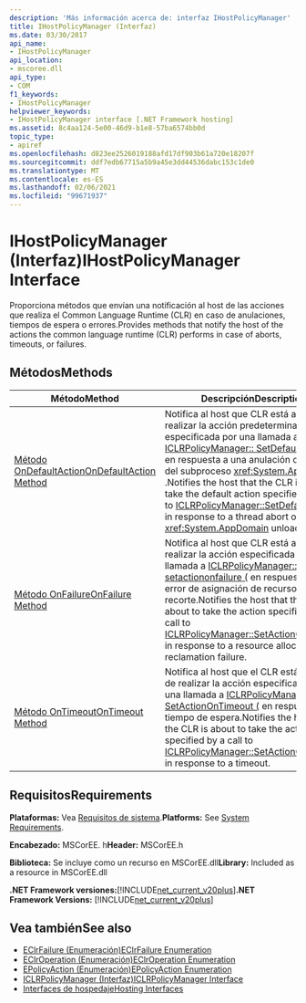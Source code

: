 ```yaml
---
description: 'Más información acerca de: interfaz IHostPolicyManager'
title: IHostPolicyManager (Interfaz)
ms.date: 03/30/2017
api_name:
- IHostPolicyManager
api_location:
- mscoree.dll
api_type:
- COM
f1_keywords:
- IHostPolicyManager
helpviewer_keywords:
- IHostPolicyManager interface [.NET Framework hosting]
ms.assetid: 8c4aa124-5e00-46d9-b1e8-57ba6574bb0d
topic_type:
- apiref
ms.openlocfilehash: d823ee2526019188afd17df903b61a720e18207f
ms.sourcegitcommit: ddf7edb67715a5b9a45e3dd44536dabc153c1de0
ms.translationtype: MT
ms.contentlocale: es-ES
ms.lasthandoff: 02/06/2021
ms.locfileid: "99671937"
---
```

# <a name="ihostpolicymanager-interface"></a><span data-ttu-id="75820-103">IHostPolicyManager (Interfaz)</span><span class="sxs-lookup"><span data-stu-id="75820-103">IHostPolicyManager Interface</span></span>

<span data-ttu-id="75820-104">Proporciona métodos que envían una notificación al host de las acciones que realiza el Common Language Runtime (CLR) en caso de anulaciones, tiempos de espera o errores.</span><span class="sxs-lookup"><span data-stu-id="75820-104">Provides methods that notify the host of the actions the common language runtime (CLR) performs in case of aborts, timeouts, or failures.</span></span>  
  
## <a name="methods"></a><span data-ttu-id="75820-105">Métodos</span><span class="sxs-lookup"><span data-stu-id="75820-105">Methods</span></span>  
  
|<span data-ttu-id="75820-106">Método</span><span class="sxs-lookup"><span data-stu-id="75820-106">Method</span></span>|<span data-ttu-id="75820-107">Descripción</span><span class="sxs-lookup"><span data-stu-id="75820-107">Description</span></span>|  
|------------|-----------------|  
|[<span data-ttu-id="75820-108">Método OnDefaultAction</span><span class="sxs-lookup"><span data-stu-id="75820-108">OnDefaultAction Method</span></span>](ihostpolicymanager-ondefaultaction-method.md)|<span data-ttu-id="75820-109">Notifica al host que CLR está a punto de realizar la acción predeterminada especificada por una llamada a [ICLRPolicyManager:: SetDefaultAction (](iclrpolicymanager-setdefaultaction-method.md) en respuesta a una anulación o descarga del subproceso <xref:System.AppDomain> .</span><span class="sxs-lookup"><span data-stu-id="75820-109">Notifies the host that the CLR is about to take the default action specified by a call to [ICLRPolicyManager::SetDefaultAction](iclrpolicymanager-setdefaultaction-method.md) in response to a thread abort or <xref:System.AppDomain> unload.</span></span>|  
|[<span data-ttu-id="75820-110">Método OnFailure</span><span class="sxs-lookup"><span data-stu-id="75820-110">OnFailure Method</span></span>](ihostpolicymanager-onfailure-method.md)|<span data-ttu-id="75820-111">Notifica al host que CLR está a punto de realizar la acción especificada por una llamada a [ICLRPolicyManager:: setactiononfailure (](iclrpolicymanager-setactiononfailure-method.md) en respuesta a un error de asignación de recursos o de recorte.</span><span class="sxs-lookup"><span data-stu-id="75820-111">Notifies the host that the CLR is about to take the action specified by a call to [ICLRPolicyManager::SetActionOnFailure](iclrpolicymanager-setactiononfailure-method.md) in response to a resource allocation or reclamation failure.</span></span>|  
|[<span data-ttu-id="75820-112">Método OnTimeout</span><span class="sxs-lookup"><span data-stu-id="75820-112">OnTimeout Method</span></span>](ihostpolicymanager-ontimeout-method.md)|<span data-ttu-id="75820-113">Notifica al host que el CLR está a punto de realizar la acción especificada por una llamada a [ICLRPolicyManager:: SetActionOnTimeout (](iclrpolicymanager-setactionontimeout-method.md) en respuesta a un tiempo de espera.</span><span class="sxs-lookup"><span data-stu-id="75820-113">Notifies the host that the CLR is about to take the action specified by a call to [ICLRPolicyManager::SetActionOnTimeout](iclrpolicymanager-setactionontimeout-method.md) in response to a timeout.</span></span>|  
  
## <a name="requirements"></a><span data-ttu-id="75820-114">Requisitos</span><span class="sxs-lookup"><span data-stu-id="75820-114">Requirements</span></span>  

 <span data-ttu-id="75820-115">**Plataformas:** Vea [Requisitos de sistema](../../get-started/system-requirements.md).</span><span class="sxs-lookup"><span data-stu-id="75820-115">**Platforms:** See [System Requirements](../../get-started/system-requirements.md).</span></span>  
  
 <span data-ttu-id="75820-116">**Encabezado:** MSCorEE. h</span><span class="sxs-lookup"><span data-stu-id="75820-116">**Header:** MSCorEE.h</span></span>  
  
 <span data-ttu-id="75820-117">**Biblioteca:** Se incluye como un recurso en MSCorEE.dll</span><span class="sxs-lookup"><span data-stu-id="75820-117">**Library:** Included as a resource in MSCorEE.dll</span></span>  
  
 <span data-ttu-id="75820-118">**.NET Framework versiones:**[!INCLUDE[net_current_v20plus](../../../../includes/net-current-v20plus-md.md)]</span><span class="sxs-lookup"><span data-stu-id="75820-118">**.NET Framework Versions:** [!INCLUDE[net_current_v20plus](../../../../includes/net-current-v20plus-md.md)]</span></span>  
  
## <a name="see-also"></a><span data-ttu-id="75820-119">Vea también</span><span class="sxs-lookup"><span data-stu-id="75820-119">See also</span></span>

- [<span data-ttu-id="75820-120">EClrFailure (Enumeración)</span><span class="sxs-lookup"><span data-stu-id="75820-120">EClrFailure Enumeration</span></span>](eclrfailure-enumeration.md)
- [<span data-ttu-id="75820-121">EClrOperation (Enumeración)</span><span class="sxs-lookup"><span data-stu-id="75820-121">EClrOperation Enumeration</span></span>](eclroperation-enumeration.md)
- [<span data-ttu-id="75820-122">EPolicyAction (Enumeración)</span><span class="sxs-lookup"><span data-stu-id="75820-122">EPolicyAction Enumeration</span></span>](epolicyaction-enumeration.md)
- [<span data-ttu-id="75820-123">ICLRPolicyManager (Interfaz)</span><span class="sxs-lookup"><span data-stu-id="75820-123">ICLRPolicyManager Interface</span></span>](iclrpolicymanager-interface.md)
- [<span data-ttu-id="75820-124">Interfaces de hospedaje</span><span class="sxs-lookup"><span data-stu-id="75820-124">Hosting Interfaces</span></span>](hosting-interfaces.md)
